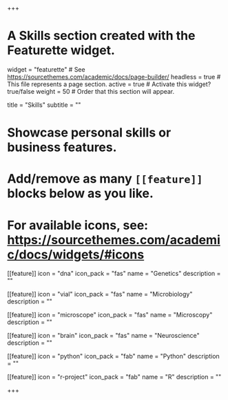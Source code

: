 +++
# A Skills section created with the Featurette widget.
widget = "featurette"  # See https://sourcethemes.com/academic/docs/page-builder/
headless = true  # This file represents a page section.
active = true  # Activate this widget? true/false
weight = 50  # Order that this section will appear.

title = "Skills"
subtitle = ""

# Showcase personal skills or business features.
# 
# Add/remove as many `[[feature]]` blocks below as you like.
# 
# For available icons, see: https://sourcethemes.com/academic/docs/widgets/#icons

[[feature]]
  icon = "dna"
  icon_pack = "fas"
  name = "Genetics"
  description = ""

[[feature]]
  icon = "vial"
  icon_pack = "fas"
  name = "Microbiology"
  description = ""
  
[[feature]]
  icon = "microscope"
  icon_pack = "fas"
  name = "Microscopy"
  description = ""
  
[[feature]]
  icon = "brain"
  icon_pack = "fas"
  name = "Neuroscience"
  description = ""

[[feature]]
  icon = "python"
  icon_pack = "fab"
  name = "Python"
  description = ""  

[[feature]]
  icon = "r-project"
  icon_pack = "fab"
  name = "R"
  description = ""

+++
